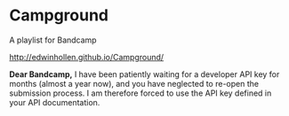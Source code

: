 # Campground
A playlist for Bandcamp

http://edwinhollen.github.io/Campground/

**Dear Bandcamp,**
I have been patiently waiting for a developer API key for months (almost a year now), and you have neglected to re-open the submission process. I am therefore forced to use the API key defined in your API documentation.  
